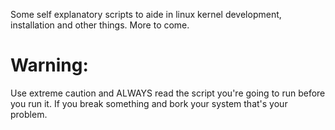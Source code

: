 Some self explanatory scripts to aide in linux kernel development, installation
and other things. More to come. 

Warning:
===
Use extreme caution and ALWAYS read the script you're going to run
before you run it. If you break something and bork your system that's your
problem.
